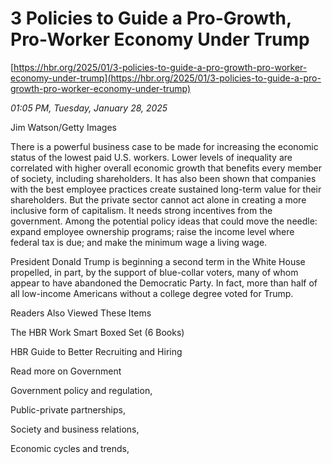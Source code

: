 # 3 Policies to Guide a Pro-Growth, Pro-Worker Economy Under Trump

[https://hbr.org/2025/01/3-policies-to-guide-a-pro-growth-pro-worker-economy-under-trump](https://hbr.org/2025/01/3-policies-to-guide-a-pro-growth-pro-worker-economy-under-trump)

*01:05 PM, Tuesday, January 28, 2025*

Jim Watson/Getty Images

There is a powerful business case to be made for increasing the economic status of the lowest paid U.S. workers. Lower levels of inequality are correlated with higher overall economic growth that benefits every member of society, including shareholders. It has also been shown that companies with the best employee practices create sustained long-term value for their shareholders. But the private sector cannot act alone in creating a more inclusive form of capitalism. It needs strong incentives from the government. Among the potential policy ideas that could move the needle: expand employee ownership programs; raise the income level where federal tax is due; and make the minimum wage a living wage.

President Donald Trump is beginning a second term in the White House propelled, in part, by the support of blue-collar voters, many of whom appear to have abandoned the Democratic Party. In fact, more than half of all low-income Americans without a college degree voted for Trump.

Readers Also Viewed These Items

The HBR Work Smart Boxed Set (6 Books)

HBR Guide to Better Recruiting and Hiring

Read more on Government

Government policy and regulation,

Public-private partnerships,

Society and business relations,

Economic cycles and trends,

